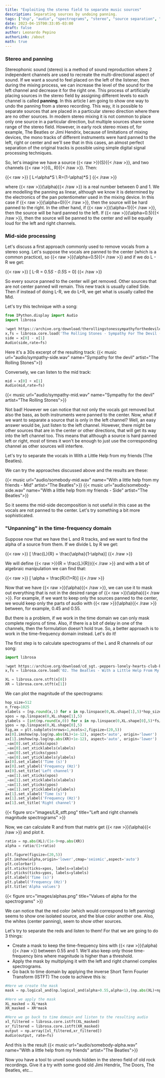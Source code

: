 ```yaml
---
title: "Exploiting the stereo field to separate music sources"
description: Separating sources by undoing panning.
tags: ["dsp", "audio", "spectrograms", "stereo", "source separation", "python"]
date: 2023-04-15T00:33:05-03:00
draft: false
author: Leonardo Pepino
authorLink: /about
math: true
---
```


### Stereo and panning

Stereophonic sound (stereo) is a method of sound reproduction where 2 independent channels
are used to recreate the multi-directional aspect of sound. If we want a sound to feel placed on the left of the listener,
then during the mixing process, we can increase the level of the sound for the left channel and decrease it for the right one.
This process of artificially placing sources in the stereo field by assigning different levels to each channel is called **panning**.
In this article I am going to show one way to undo the panning from a stereo recording.
This way, it is possible to separate sources that are placed in a particular stereo direction where there are no other sources.
In modern stereo mixing it is not common to place only one source in a particular direction, but multiple sources share some range of the stereo field.
However, in early rock stereo mixes of, for example, The Beatles or Jimi Hendrix,
because of limitations of mixing devices, the mono tracks of different instruments were hard panned to the left, right or center and we'll see that in this cases,
an almost perfect separation of the original tracks is possible using simple digital signal processing techniques.

So, let's imagine we have a source {{< raw >}}\(S\){{< /raw >}}, and two channels {{< raw >}}\(L, R\){{< /raw >}}. Then:

{{< raw >}}
\[ L=\alpha*S \\ R=(1-\alpha)*S \]
{{< /raw >}}

where {{< raw >}}\(\alpha\){{< /raw >}} is a real number between 0 and 1. We are modelling the panning as linear, although we know it is determined by the electronics of the pan potentiometer used in the mixing device.
In this case if {{< raw >}}\(\alpha=0\){{< /raw >}}, then the source will be hard panned to the right. In the other hand, if
{{< raw >}}\(\alpha=1\){{< /raw >}}, then the source will be hard panned to the left. If {{< raw >}}\(\alpha=0.5\){{< /raw >}}, then
the source will be panned to the center and will be equally loud for the left and right channels.

### Mid-side processing

Let's discuss a first approach commonly used to remove vocals from a stereo song. Let's suppose the vocals are panned to the center (which is a common practice), so
{{< raw >}}\(\alpha=0.5\){{< /raw >}} and if we do L - R we get:

{{< raw >}}
\[ L-R = 0.5*S - 0.5*S = 0\]
{{< /raw >}}

So every source panned to the center will get removed. Other sources that are not center panned will remain. This new track is usually called Side.
Then if instead of doing L-R, we do L+R, we get what is usually called the Mid.

Let's try this technique with a song:

```python
from IPython.display import Audio
import librosa

!wget https://archive.org/download/therollingstonessympathyforthedevilofficiallyricvideo_20190702/The%20Rolling%20Stones%20-%20Sympathy%20For%20The%20Devil%20%28Official%20Lyric%20Video%29.ogg
x,fs = librosa.core.load('The Rolling Stones - Sympathy For The Devil (Official Lyric Video).ogg',mono=False,sr=None)
side = x[0] - x[1]
Audio(side,rate=fs)
```

Here it's a 30s excerpt of the resulting track:
{{< music url="audio/sympathy-side.wav" name="Sympathy for the devil" artist="The Rolling Stones">}}

Conversely, we can listen to the mid track:

```python
mid = x[0] + x[1]
Audio(mid,rate=fs)
```
{{< music url="audio/sympathy-mid.wav" name="Sympathy for the devil" artist="The Rolling Stones">}}

Not bad! However we can notice that not only the vocals got removed but also the bass, as both instruments were panned to the center.
Now, what if we want to separate a source that is only in the left channel? Well, an easy answer would be, just listen to the left channel.
However, there might be other sources that are in the center or other directions, that will get its way into the left channel too.
This means that although a source is hard panned left or right, most of times it won't be enough to just use the corresponding channel as other sources will interfere.

Let's try to separate the vocals in With a Little Help from my friends (The Beatles).

We can try the approaches discussed above and the results are these:

{{< music url="audio/somebody-mid.wav" name="With a little help from my friends - Mid" artist="The Beatles">}}
{{< music url="audio/somebody-side.wav" name="With a little help from my friends - Side" artist="The Beatles">}}

So it seems the mid-side decomposition is not useful in this case as the vocals are not panned to the center.
Let's try something a bit more sophisticated.

### "Unpanning" in the time-frequency domain

Suppose now that we have the L and R tracks, and we want to find the alpha of a source from them.
If we divide L by R we get:

{{< raw >}}
\[ \frac{L}{R} = \frac{\alpha}{1-\alpha}\]
{{< /raw >}}

We will define {{< raw >}}\(R = \frac{L}{R}\){{< /raw >}} and with a bit of algebraic manipulation we can find that:

{{< raw >}}
\[ \alpha = \frac{R}{1+R}\]
{{< /raw >}}

Now that we have {{< raw >}}\(\alpha\){{< /raw >}}, we can use it to mask out everything that is not in the desired range of {{< raw >}}\(\alpha\){{< /raw >}}.
For example, if we want to keep only the sources panned to the center, we would keep only the parts of audio with {{< raw >}}\(\alpha\){{< /raw >}} between, for example, 0.45 and 0.55.

But there is a problem, if we work in the time domain we can only mask complete regions of time. Also, if there is a bit of delay in one of the channels, then the formulation doesn't hold true.
So, a better approach is to work in the time-frequency domain instead. Let's do it!

The first step is to calculate spectrograms of the L and R channels of our song:

```python
import librosa

!wget https://archive.org/download/cd_sgt.-peppers-lonely-hearts-club-band_the-beatles/disc1/02.%20The%20Beatles%20-%20With%20a%20Little%20Help%20From%20My%20Friends_sample.mp3
x,fs = librosa.core.load('02. The Beatles - With a Little Help From My Friends_sample.mp3',mono=False,sr=None)

XL = librosa.core.stft(x[0])
XR = librosa.core.stft(x[1])

```

We can plot the magnitude of the spectrograms:

```python
hop_size=512
n_freq=1025
xlabels = [np.round(x,1) for x in np.linspace(0,XL.shape[1],5)*hop_size/fs]
xpos = np.linspace(0,XL.shape[1],5)
ylabels = [int(np.round(x,0)) for x in np.linspace(0,XL.shape[0],5)*fs/(2*n_freq)]
ypos = np.linspace(0,XL.shape[0],5)
fig,ax = plt.subplots(nrows=1,ncols=2,figsize=(20,5))
ax[0].imshow(np.log(np.abs(XL)+1e-12), aspect='auto', origin='lower')
ax[1].imshow(np.log(np.abs(XR)+1e-12), aspect='auto', origin='lower')
_=ax[0].set_xticks(xpos)
_=ax[0].set_xticklabels(xlabels)
_=ax[0].set_yticks(ypos)
_=ax[0].set_yticklabels(ylabels)
ax[0].set_xlabel('Time (s)')
ax[0].set_ylabel('Frequency (Hz)')
ax[0].set_title('Left channel')
_=ax[1].set_xticks(xpos)
_=ax[1].set_xticklabels(xlabels)
_=ax[1].set_yticks(ypos)
_=ax[1].set_yticklabels(ylabels)
ax[1].set_xlabel('Time (s)')
ax[1].set_ylabel('Frequency (Hz)')
ax[1].set_title('Right channel')
```

{{< figure src="images/LR_stft.png" title="Left and right channels magnitude spectrograms" >}}

Now, we can calculate R and from that matrix get {{< raw >}}\(\alpha\){{< /raw >}} and plot it.

```python
ratio = np.abs(XL)/(1e-9+np.abs(XR))
alpha = ratio/(1+ratio)

plt.figure(figsize=(20,5))
plt.imshow(alpha,origin='lower',cmap='seismic',aspect='auto')
plt.colorbar()
plt.xticks(ticks=xpos, labels=xlabels)
plt.yticks(ticks=ypos, labels=ylabels)
plt.xlabel('Time (s)')
plt.ylabel('Frequency (Hz)')
plt.title('Alpha values')
```

{{< figure src="images/alphas.png" title="Values of alpha for the spectrograms" >}}

We can notice that the red color (which would correspond to left panning) seems to show one isolated source, and the blue color another one.
Also, the whites (center panning), seem to show other sources.

Let's try to separate the reds and listen to them! For that we are going to do 3 things:
* Create a mask to keep the time-frequency bins with {{< raw >}}\(\alpha\){{< /raw >}} between 0.55 and 1. We'll also keep only those time-frequency bins where magnitude is higher than a threshold.
* Apply the mask by multiplying it with the left and right channel complex spectrograms.
* Go back to time domain by applying the inverse Short Term Fourier Transform (ISTFT)
The code to achieve this is:

```python
#Here we create the mask
mask = np.logical_and(np.logical_and(alpha>0.55,alpha<1),(np.abs(XL)+np.abs(XR))>0.01)

#Here we apply the mask
XL_masked = XL*mask
XR_masked = XR*mask

#Here we go back to time domain and listen to the resulting audio
xl_filtered = librosa.core.istft(XL_masked)
xr_filtered = librosa.core.istft(XR_masked)
output = np.array([xl_filtered,xr_filtered])
Audio(output, rate=fs)
```

And this is the result
{{< music url="audio/somebody-alpha.wav" name="With a little help from my friends" artist="The Beatles">}}

Now you have a tool to unveil sounds hidden in the stereo field of old rock recordings. Give it a try with some good old Jimi Hendrix, The Doors, The Beatles, etc...

